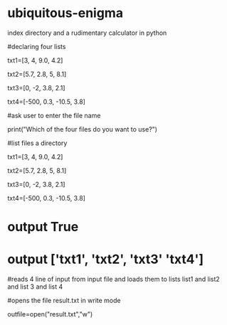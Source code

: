 # ubiquitous-enigma
index directory and a rudimentary calculator in python 

#declaring four lists

txt1=[3, 4, 9.0, 4.2]

txt2=[5.7, 2.8, 5, 8.1]

txt3=[0, -2, 3.8, 2.1]

txt4=[-500, 0.3, -10.5, 3.8]

#ask user to enter the file name

print("Which of the four files do you want to use?")

#list files a directory

txt1=[3, 4, 9.0, 4.2]

txt2=[5.7, 2.8, 5, 8.1]

txt3=[0, -2, 3.8, 2.1]

txt4=[-500, 0.3, -10.5, 3.8]

# output True

# output ['txt1', 'txt2', 'txt3' 'txt4']

#reads 4 line of input from input file and loads them to lists list1 and list2 and list 3 and list 4

#opens the file result.txt in write mode

outfile=open("result.txt","w")
